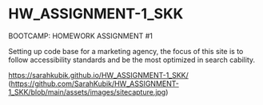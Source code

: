 # HW_ASSIGNMENT-1_SKK
BOOTCAMP: HOMEWORK ASSIGNMENT #1

Setting up code base for a marketing agency, the focus of this site is to follow accessibility standards and be the most optimized in search cability.

https://sarahkubik.github.io/HW_ASSIGNMENT-1_SKK/ (https://github.com/SarahKubik/HW_ASSIGNMENT-1_SKK/blob/main/assets/images/sitecapture.jpg)





